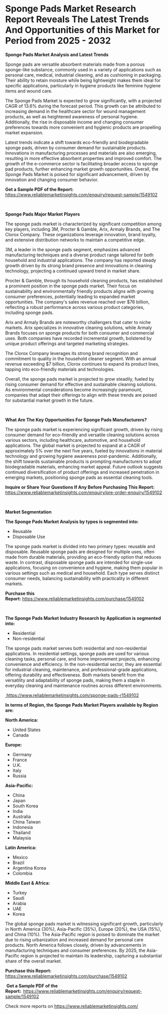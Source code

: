 <p><h1>Sponge Pads Market Research Report Reveals The Latest Trends And Opportunities of this Market for Period from 2025 - 2032</h1></p><p><strong>Sponge Pads Market Analysis and Latest Trends</strong></p>
<p><p>Sponge pads are versatile absorbent materials made from a porous sponge-like substance, commonly used in a variety of applications such as personal care, medical, industrial cleaning, and as cushioning in packaging. Their ability to retain moisture while being lightweight makes them ideal for specific applications, particularly in hygiene products like feminine hygiene items and wound care.</p><p>The Sponge Pads Market is expected to grow significantly, with a projected CAGR of 13.6% during the forecast period. This growth can be attributed to increasing demand in the healthcare sector for wound management products, as well as heightened awareness of personal hygiene. Additionally, the rise in disposable income and changing consumer preferences towards more convenient and hygienic products are propelling market expansion.</p><p>Latest trends indicate a shift towards eco-friendly and biodegradable sponge pads, driven by consumer demand for sustainable products. Innovations in manufacturing processes and materials are also emerging, resulting in more effective absorbent properties and improved comfort. The growth of the e-commerce sector is facilitating broader access to sponge pad products, further enhancing market growth opportunities. Overall, the Sponge Pads Market is poised for significant advancement, driven by innovation and changing consumer behavior.</p></p>
<p><strong>Get a Sample PDF of the Report:&nbsp;</strong> <a href="https://www.reliablemarketinsights.com/enquiry/request-sample/1549102?utm_campaign=2143&utm_medium=2&utm_source=Github&utm_content=ia&utm_term=08022025&utm_id=sponge-pads">https://www.reliablemarketinsights.com/enquiry/request-sample/1549102</a></p>
<p>&nbsp;</p>
<p><strong>Sponge Pads Major Market Players</strong></p>
<p><p>The sponge pads market is characterized by significant competition among key players, including 3M, Procter & Gamble, Arix, Armaly Brands, and The Clorox Company. These organizations leverage innovation, brand loyalty, and extensive distribution networks to maintain a competitive edge.</p><p>3M, a leader in the sponge pads segment, emphasizes advanced manufacturing techniques and a diverse product range tailored for both household and industrial applications. The company has reported steady growth driven by its strong brand presence and innovations in cleaning technology, projecting a continued upward trend in market share.</p><p>Procter & Gamble, through its household cleaning products, has established a prominent position in the sponge pads market. Their focus on sustainability and environmentally friendly products aligns with growing consumer preferences, potentially leading to expanded market opportunities. The company's sales revenue reached over $76 billion, reflecting a robust performance across various product categories, including sponge pads.</p><p>Arix and Armaly Brands are noteworthy challengers that cater to niche markets. Arix specializes in innovative cleaning solutions, while Armaly Brands focuses on sponge products for both consumer and commercial uses. Both companies have recorded incremental growth, bolstered by unique product offerings and targeted marketing strategies.</p><p>The Clorox Company leverages its strong brand recognition and commitment to quality in the household cleaner segment. With an annual revenue exceeding $7 billion, Clorox continues to expand its product lines, tapping into eco-friendly materials and technologies.</p><p>Overall, the sponge pads market is projected to grow steadily, fueled by rising consumer demand for effective and sustainable cleaning solutions. As environmental considerations become increasingly paramount, companies that adapt their offerings to align with these trends are poised for substantial market growth in the future.</p></p>
<p>&nbsp;</p>
<p><strong>What Are The Key Opportunities For Sponge Pads Manufacturers?</strong></p>
<p><p>The sponge pads market is experiencing significant growth, driven by rising consumer demand for eco-friendly and versatile cleaning solutions across various sectors, including healthcare, automotive, and household applications. The global market is projected to expand at a CAGR of approximately 5% over the next five years, fueled by innovations in material technology and growing hygiene awareness post-pandemic. Additionally, the shift towards sustainable products is prompting manufacturers to adopt biodegradable materials, enhancing market appeal. Future outlook suggests continued diversification of product offerings and increased penetration in emerging markets, positioning sponge pads as essential cleaning tools.</p></p>
<p><strong>Inquire or Share Your Questions If Any Before Purchasing This Report:</strong> <a href="https://www.reliablemarketinsights.com/enquiry/pre-order-enquiry/1549102?utm_campaign=2143&utm_medium=2&utm_source=Github&utm_content=ia&utm_term=08022025&utm_id=sponge-pads">https://www.reliablemarketinsights.com/enquiry/pre-order-enquiry/1549102</a></p>
<p>&nbsp;</p>
<p><strong>Market Segmentation</strong></p>
<p><strong>The Sponge Pads Market Analysis by types is segmented into:</strong></p>
<p><ul><li>Reusable</li><li>Disposable Use</li></ul></p>
<p><p>The sponge pads market is divided into two primary types: reusable and disposable. Reusable sponge pads are designed for multiple uses, often made from durable materials, providing an eco-friendly option that reduces waste. In contrast, disposable sponge pads are intended for single-use applications, focusing on convenience and hygiene, making them popular in various settings such as medical and household. Each type serves distinct consumer needs, balancing sustainability with practicality in different markets.</p></p>
<p><strong>Purchase this Report:&nbsp;</strong><a href="https://www.reliablemarketinsights.com/purchase/1549102?utm_campaign=2143&utm_medium=2&utm_source=Github&utm_content=ia&utm_term=08022025&utm_id=sponge-pads">https://www.reliablemarketinsights.com/purchase/1549102</a></p>
<p>&nbsp;</p>
<p><strong>The Sponge Pads Market Industry Research by Application is segmented into:</strong></p>
<p><ul><li>Residential</li><li>Non-residential</li></ul></p>
<p><p>The sponge pads market serves both residential and non-residential applications. In residential settings, sponge pads are used for various cleaning tasks, personal care, and home improvement projects, enhancing convenience and efficiency. In the non-residential sector, they are essential for industrial cleaning, maintenance, and professional-grade applications, offering durability and effectiveness. Both markets benefit from the versatility and adaptability of sponge pads, making them a staple in everyday cleaning and maintenance routines across different environments.</p></p>
<p><a href="https://www.reliablemarketinsights.com/sponge-pads-r1549102?utm_campaign=2143&utm_medium=2&utm_source=Github&utm_content=ia&utm_term=08022025&utm_id=sponge-pads">&nbsp;https://www.reliablemarketinsights.com/sponge-pads-r1549102</a></p>
<p><strong>In terms of Region, the Sponge Pads Market Players available by Region are:</strong></p>
<p>
    <p> <strong> North America: </strong>
        <ul>
            <li>United States</li>
            <li>Canada</li>
        </ul>
        </p> 
    <p> <strong> Europe: </strong>
        <ul>
            <li>Germany</li>
            <li>France</li>
            <li>U.K.</li>
            <li>Italy</li>
            <li>Russia</li>
        </ul>
        </p> 
    <p> <strong> Asia-Pacific: </strong>
        <ul>
            <li>China</li>
            <li>Japan</li>
            <li>South Korea</li>
            <li>India</li>
            <li>Australia</li>
            <li>China Taiwan</li>
            <li>Indonesia</li>
            <li>Thailand</li>
            <li>Malaysia</li>
        </ul>
        </p> 
    <p> <strong> Latin America: </strong>
        <ul>
            <li>Mexico</li>
            <li>Brazil</li>
            <li>Argentina Korea</li>
            <li>Colombia</li>
        </ul>
        </p> 
    <p> <strong> Middle East & Africa: </strong>
        <ul>
            <li>Turkey</li>
            <li>Saudi</li>
            <li>Arabia</li>
            <li>UAE</li>
            <li>Korea</li>
        </ul>
    </p>
    </p>
<p><p>The global sponge pads market is witnessing significant growth, particularly in North America (30%), Asia-Pacific (35%), Europe (20%), the USA (15%), and China (10%). The Asia-Pacific region is poised to dominate the market due to rising urbanization and increased demand for personal care products. North America follows closely, driven by advancements in manufacturing techniques and consumer preferences. By 2025, the Asia-Pacific region is projected to maintain its leadership, capturing a substantial share of the overall market.</p></p>
<p><strong>Purchase this Report: </strong><a href="https://www.reliablemarketinsights.com/purchase/1549102?utm_campaign=2143&utm_medium=2&utm_source=Github&utm_content=ia&utm_term=08022025&utm_id=sponge-pads">https://www.reliablemarketinsights.com/purchase/1549102</a></p>
<p>&nbsp;<strong>Get a Sample PDF of the Report:&nbsp;&nbsp;</strong><a href="https://www.reliablemarketinsights.com/enquiry/request-sample/1549102?utm_campaign=2143&utm_medium=2&utm_source=Github&utm_content=ia&utm_term=08022025&utm_id=sponge-pads">https://www.reliablemarketinsights.com/enquiry/request-sample/1549102</a></p>
<p><strong></strong></p>
<p>Check more reports on <a href="https://www.reliablemarketinsights.com/?utm_campaign=2143&utm_medium=2&utm_source=Github&utm_content=ia&utm_term=08022025&utm_id=sponge-pads">https://www.reliablemarketinsights.com/</a></p>